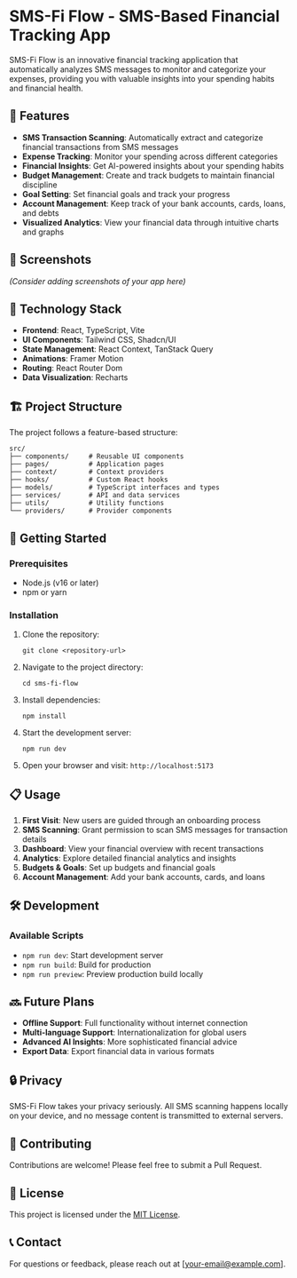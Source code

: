 
# SMS-Fi Flow - SMS-Based Financial Tracking App

SMS-Fi Flow is an innovative financial tracking application that automatically analyzes SMS messages to monitor and categorize your expenses, providing you with valuable insights into your spending habits and financial health.

## 🚀 Features

- **SMS Transaction Scanning**: Automatically extract and categorize financial transactions from SMS messages
- **Expense Tracking**: Monitor your spending across different categories
- **Financial Insights**: Get AI-powered insights about your spending habits
- **Budget Management**: Create and track budgets to maintain financial discipline
- **Goal Setting**: Set financial goals and track your progress
- **Account Management**: Keep track of your bank accounts, cards, loans, and debts
- **Visualized Analytics**: View your financial data through intuitive charts and graphs

## 📱 Screenshots

*(Consider adding screenshots of your app here)*

## 🔧 Technology Stack

- **Frontend**: React, TypeScript, Vite
- **UI Components**: Tailwind CSS, Shadcn/UI
- **State Management**: React Context, TanStack Query
- **Animations**: Framer Motion
- **Routing**: React Router Dom
- **Data Visualization**: Recharts

## 🏗️ Project Structure

The project follows a feature-based structure:

```
src/
├── components/     # Reusable UI components
├── pages/          # Application pages
├── context/        # Context providers
├── hooks/          # Custom React hooks
├── models/         # TypeScript interfaces and types
├── services/       # API and data services
├── utils/          # Utility functions
└── providers/      # Provider components
```

## 🚀 Getting Started

### Prerequisites

- Node.js (v16 or later)
- npm or yarn

### Installation

1. Clone the repository:
   ```
   git clone <repository-url>
   ```

2. Navigate to the project directory:
   ```
   cd sms-fi-flow
   ```

3. Install dependencies:
   ```
   npm install
   ```

4. Start the development server:
   ```
   npm run dev
   ```

5. Open your browser and visit: `http://localhost:5173`

## 📋 Usage

1. **First Visit**: New users are guided through an onboarding process
2. **SMS Scanning**: Grant permission to scan SMS messages for transaction details
3. **Dashboard**: View your financial overview with recent transactions
4. **Analytics**: Explore detailed financial analytics and insights
5. **Budgets & Goals**: Set up budgets and financial goals
6. **Account Management**: Add your bank accounts, cards, and loans

## 🛠️ Development

### Available Scripts

- `npm run dev`: Start development server
- `npm run build`: Build for production
- `npm run preview`: Preview production build locally

## 🔜 Future Plans

- **Offline Support**: Full functionality without internet connection
- **Multi-language Support**: Internationalization for global users
- **Advanced AI Insights**: More sophisticated financial advice
- **Export Data**: Export financial data in various formats

## 🔒 Privacy

SMS-Fi Flow takes your privacy seriously. All SMS scanning happens locally on your device, and no message content is transmitted to external servers.

## 🤝 Contributing

Contributions are welcome! Please feel free to submit a Pull Request.

## 📝 License

This project is licensed under the [MIT License](LICENSE).

## 📞 Contact

For questions or feedback, please reach out at [your-email@example.com].
